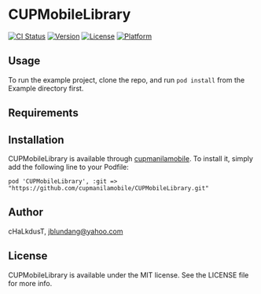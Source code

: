 # CUPMobileLibrary

[![CI Status](http://img.shields.io/travis/cHaLkdusT/CUPMobileLibrary.svg?style=flat)](https://travis-ci.org/cHaLkdusT/CUPMobileLibrary)
[![Version](https://img.shields.io/cocoapods/v/CUPMobileLibrary.svg?style=flat)](http://cocoadocs.org/docsets/CUPMobileLibrary)
[![License](https://img.shields.io/cocoapods/l/CUPMobileLibrary.svg?style=flat)](http://cocoadocs.org/docsets/CUPMobileLibrary)
[![Platform](https://img.shields.io/cocoapods/p/CUPMobileLibrary.svg?style=flat)](http://cocoadocs.org/docsets/CUPMobileLibrary)

## Usage

To run the example project, clone the repo, and run `pod install` from the Example directory first.

## Requirements

## Installation

CUPMobileLibrary is available through [cupmanilamobile](https://github.com/cupmanilamobile/CUPMobileLibrary). To install
it, simply add the following line to your Podfile:

    pod 'CUPMobileLibrary', :git => "https://github.com/cupmanilamobile/CUPMobileLibrary.git"

## Author

cHaLkdusT, jblundang@yahoo.com

## License

CUPMobileLibrary is available under the MIT license. See the LICENSE file for more info.


